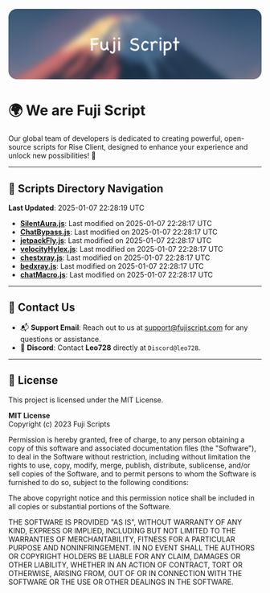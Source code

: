 ![Banner](.github/b.webp)

# 🌍 **We are Fuji Script**

Our global team of developers is dedicated to creating powerful, open-source scripts for Rise Client, designed to enhance your experience and unlock new possibilities! 🌟

---
<!-- SCRIPTS_NAVIGATION_START -->
## 📂 **Scripts Directory Navigation**

**Last Updated**: 2025-01-07 22:28:19 UTC

- **[SilentAura.js](scripts/SilentAura.js)**: Last modified on 2025-01-07 22:28:17 UTC
- **[ChatBypass.js](scripts/ChatBypass.js)**: Last modified on 2025-01-07 22:28:17 UTC
- **[jetpackFly.js](scripts/jetpackFly.js)**: Last modified on 2025-01-07 22:28:17 UTC
- **[velocityHylex.js](scripts/velocityHylex.js)**: Last modified on 2025-01-07 22:28:17 UTC
- **[chestxray.js](scripts/chestxray.js)**: Last modified on 2025-01-07 22:28:17 UTC
- **[bedxray.js](scripts/bedxray.js)**: Last modified on 2025-01-07 22:28:17 UTC
- **[chatMacro.js](scripts/chatMacro.js)**: Last modified on 2025-01-07 22:28:17 UTC

<!-- SCRIPTS_NAVIGATION_END -->

---

## 💬 **Contact Us**  
- 📬 **Support Email**: Reach out to us at [support@fujiscript.com](mailto:support@fujiscript.com) for any questions or assistance.  
- 💬 **Discord**: Contact **Leo728** directly at `Discord@leo728`.

---

## 📜 **License**

This project is licensed under the MIT License.  

**MIT License**  
Copyright (c) 2023 Fuji Scripts  

Permission is hereby granted, free of charge, to any person obtaining a copy of this software and associated documentation files (the "Software"), to deal in the Software without restriction, including without limitation the rights to use, copy, modify, merge, publish, distribute, sublicense, and/or sell copies of the Software, and to permit persons to whom the Software is furnished to do so, subject to the following conditions:  

The above copyright notice and this permission notice shall be included in all copies or substantial portions of the Software.  

THE SOFTWARE IS PROVIDED "AS IS", WITHOUT WARRANTY OF ANY KIND, EXPRESS OR IMPLIED, INCLUDING BUT NOT LIMITED TO THE WARRANTIES OF MERCHANTABILITY, FITNESS FOR A PARTICULAR PURPOSE AND NONINFRINGEMENT. IN NO EVENT SHALL THE AUTHORS OR COPYRIGHT HOLDERS BE LIABLE FOR ANY CLAIM, DAMAGES OR OTHER LIABILITY, WHETHER IN AN ACTION OF CONTRACT, TORT OR OTHERWISE, ARISING FROM, OUT OF OR IN CONNECTION WITH THE SOFTWARE OR THE USE OR OTHER DEALINGS IN THE SOFTWARE.  
